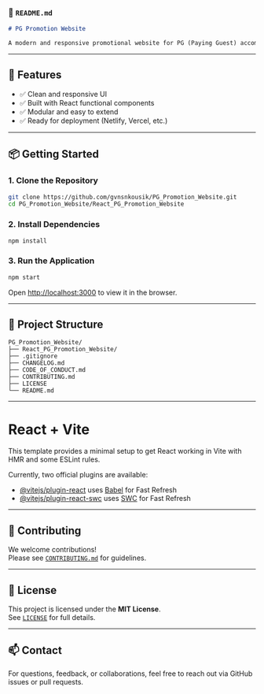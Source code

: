### 📄 `README.md`
```markdown
# PG Promotion Website

A modern and responsive promotional website for PG (Paying Guest) accommodations built using **ReactJS**. This project serves as a simple, customizable front-end solution to showcase PG listings, facilities, and contact details.
```

---

## 🚀 Features

- ✅ Clean and responsive UI
- ✅ Built with React functional components
- ✅ Modular and easy to extend
- ✅ Ready for deployment (Netlify, Vercel, etc.)

---

## 📦 Getting Started

### 1. Clone the Repository

```bash
git clone https://github.com/gvnsnkousik/PG_Promotion_Website.git
cd PG_Promotion_Website/React_PG_Promotion_Website
```

### 2. Install Dependencies

```bash
npm install
```

### 3. Run the Application

```bash
npm start
```

Open [http://localhost:3000](http://localhost:3000) to view it in the browser.

---

## 🧱 Project Structure

```
PG_Promotion_Website/
├── React_PG_Promotion_Website/
├── .gitignore
├── CHANGELOG.md
├── CODE_OF_CONDUCT.md
├── CONTRIBUTING.md
├── LICENSE
└── README.md
```

---

# React + Vite

This template provides a minimal setup to get React working in Vite with HMR and some ESLint rules.

Currently, two official plugins are available:

- [@vitejs/plugin-react](https://github.com/vitejs/vite-plugin-react/blob/main/packages/plugin-react/README.md) uses [Babel](https://babeljs.io/) for Fast Refresh
- [@vitejs/plugin-react-swc](https://github.com/vitejs/vite-plugin-react-swc) uses [SWC](https://swc.rs/) for Fast Refresh


---

## 🙌 Contributing

We welcome contributions!  
Please see [`CONTRIBUTING.md`](./CONTRIBUTING.md) for guidelines.

---

## 📜 License

This project is licensed under the **MIT License**.  
See [`LICENSE`](./LICENSE) for full details.

---

## 📫 Contact

For questions, feedback, or collaborations, feel free to reach out via GitHub issues or pull requests.
```
